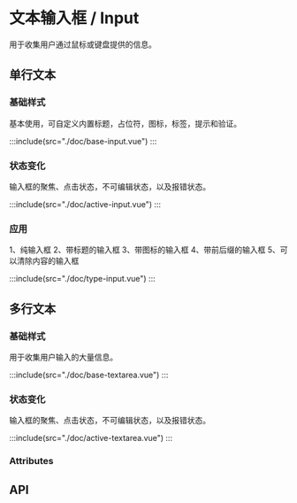 <style lang="scss">
  .demo-input-container,.demo-input-group{
    display:flex;
    justify-content: center;
    margin-bottom:20px;
    &>div{
        margin-right:10px;
        &:last-child{
            margin-right:0;
        }
    }
  }
  .demo-input-group{
      justify-content: start;
  }
</style>

# 文本输入框 / Input

用于收集用户通过鼠标或键盘提供的信息。

## 单行文本

### 基础样式

基本使用，可自定义内置标题，占位符，图标，标签，提示和验证。

:::include(src="./doc/base-input.vue")
:::

### 状态变化

输入框的聚焦、点击状态，不可编辑状态，以及报错状态。

:::include(src="./doc/active-input.vue")
:::

### 应用

1、纯输入框
2、带标题的输入框
3、带图标的输入框
4、带前后缀的输入框
5、可以清除内容的输入框

:::include(src="./doc/type-input.vue")
:::

## 多行文本

### 基础样式

用于收集用户输入的大量信息。

:::include(src="./doc/base-textarea.vue")
:::

### 状态变化

输入框的聚焦、点击状态，不可编辑状态，以及报错状态。

:::include(src="./doc/active-textarea.vue")
:::

### Attributes

## API

<api-doc name="Input" :doc="require('./api.json')"></api-doc>
